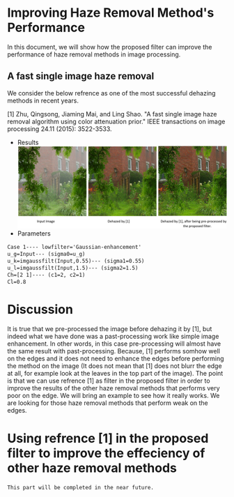 # Improving Haze Removal Method's Performance
In this document, we will show how the proposed filter can improve the performance of haze removal methods in image processing. 
## A fast single image haze removal
We consider the below refrence as one of the most successful dehazing methods in recent years.

<a id="1">[1]</a>
Zhu, Qingsong, Jiaming Mai, and Ling Shao. "A fast single image haze removal algorithm using color attenuation prior." IEEE transactions on image processing 24.11 (2015): 3522-3533.
- Results
![1](https://github.com/onionhub/TIP/blob/Drafts/Drafts/Dehazed2.JPG)
- Parameters
```
Case 1---- lowfilter='Gaussian-enhancement'
u_g=Input--- (sigma0=u_g)
u_k=imgaussfilt(Input,0.55)--- (sigma1=0.55)
u_l=imgaussfilt(Input,1.5)--- (sigma2=1.5)
Ch=[2 1]---- (c1=2, c2=1)
Cl=0.8
```
# Discussion
It is true that we pre-processed the image before dehazing it by [1], but indeed what we have done was a past-processing work like simple image enhancement. In other words, in this case pre-processing will almost have the same result with past-processing. Because, [1] performs somhow well on the edges and it does not need to enhance the edges before performing the method on the image (It does not mean that [1] does not blurr the edge at all, for example look at the leaves in the top part of the image). The point is that we can use refrence [1] as filter in the proposed filter in order to improve the results of the other haze removal methods that performs very poor on the edge. We will bring an example to see how it really works. We are looking for those haze removal methods that perform weak on the edges.
# Using refrence [1] in the proposed filter to improve the effeciency of other haze removal methods
```
This part will be completed in the near future.
```
